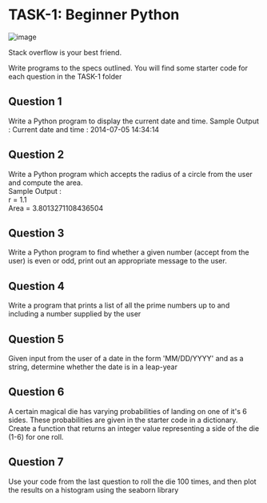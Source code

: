 # TASK-1: Beginner Python

![image](https://user-images.githubusercontent.com/91676235/140823673-eb3fea55-dd60-4ab9-b118-4611f4c742db.png)

Stack overflow is your best friend.
  
Write programs to the specs outlined. You will find some starter code for each question in the TASK-1 folder
  
## Question 1
  
Write a Python program to display the current date and time.
Sample Output :
Current date and time :
2014-07-05 14:34:14

## Question 2
  
Write a Python program which accepts the radius of a circle from the user and compute the area.  
Sample Output :  
r = 1.1  
Area = 3.8013271108436504  
  
## Question 3
  
Write a Python program to find whether a given number (accept from the user) is even or odd, print out an appropriate message to the user.
  
## Question 4
  
Write a program that prints a list of all the prime numbers up to and including a number supplied by the user
  
## Question 5
  
Given input from the user of a date in the form 'MM/DD/YYYY' and as a string, determine whether the date is in a leap-year
  
## Question 6
  
A certain magical die has varying probabilities of landing on one of it's 6 sides. These probabilities are given in the starter code in a dictionary. Create a function that returns an integer value representing a side of the die (1-6) for one roll. 

## Question 7
  
Use your code from the last question to roll the die 100 times, and then plot the results on a histogram using the seaborn library

